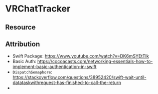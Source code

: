 # VRChatTracker
## Resource

## Attribution
<!-- - `ASWebAuthenticationSession`: https://www.andyibanez.com/posts/using-aswebauthenticationaession-swiftui/ -->
- Swift Package: https://www.youtube.com/watch?v=DK6mSYEtTIk
- Basic Auth: https://cocoacasts.com/networking-essentials-how-to-implement-basic-authentication-in-swift
- `DispatchSemaphore`: https://stackoverflow.com/questions/38952420/swift-wait-until-datataskwithrequest-has-finished-to-call-the-return
- 